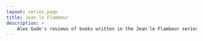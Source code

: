 ```yaml
---
layout: series_page
title: Jean le Flambeur
description: >
    Alex Gude's reviews of books written in the Jean le Flambeur series.
---
```

